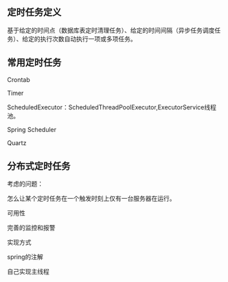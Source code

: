 ## 定时任务定义

基于给定的时间点（数据库表定时清理任务）、给定的时间间隔（异步任务调度任务）、给定的执行次数自动执行一项或多项任务。



## 常用定时任务

Crontab

Timer

ScheduledExecutor：ScheduledThreadPoolExecutor,ExecutorService线程池。

Spring Scheduler

Quartz



## 分布式定时任务

考虑的问题：

怎么让某个定时任务在一个触发时刻上仅有一台服务器在运行。





可用性

完善的监控和报警





实现方式

spring的注解

自己实现主线程